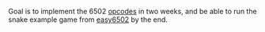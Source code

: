 Goal is to implement the 6502 [opcodes](https://www.masswerk.at/6502/6502_instruction_set.html) in two weeks, and be able to run the snake example game from [easy6502](https://skilldrick.github.io/easy6502/) by the end.
